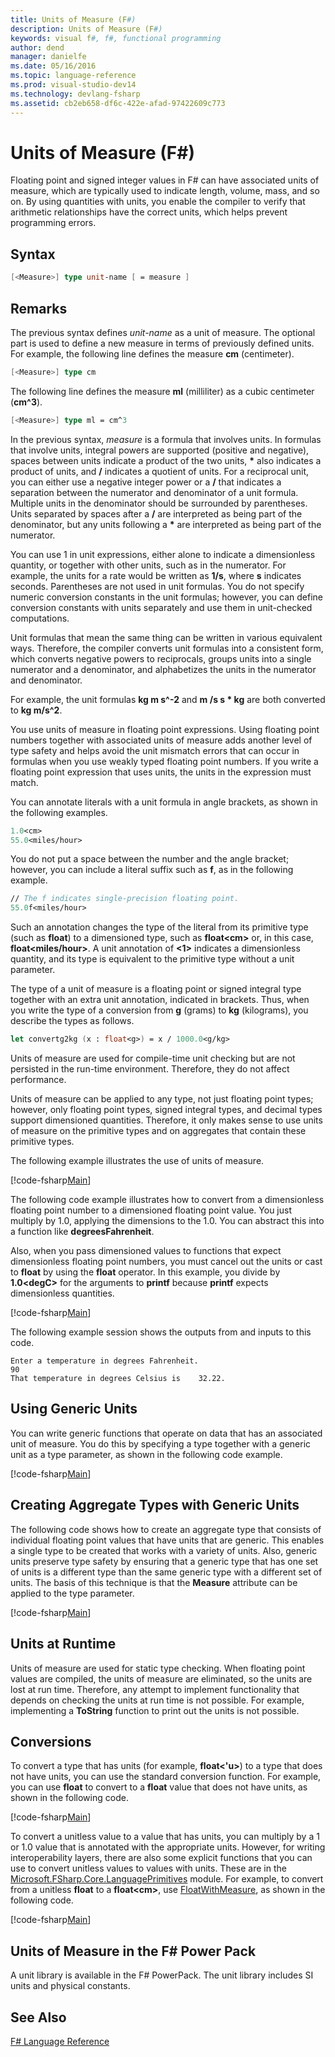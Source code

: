 ```yaml
---
title: Units of Measure (F#)
description: Units of Measure (F#)
keywords: visual f#, f#, functional programming
author: dend
manager: danielfe
ms.date: 05/16/2016
ms.topic: language-reference
ms.prod: visual-studio-dev14
ms.technology: devlang-fsharp
ms.assetid: cb2eb658-df6c-422e-afad-97422609c773 
---
```


# Units of Measure (F#)

Floating point and signed integer values in F# can have associated units of measure, which are typically used to indicate length, volume, mass, and so on. By using quantities with units, you enable the compiler to verify that arithmetic relationships have the correct units, which helps prevent programming errors.


## Syntax

```fsharp
[<Measure>] type unit-name [ = measure ]
```

## Remarks
The previous syntax defines *unit-name* as a unit of measure. The optional part is used to define a new measure in terms of previously defined units. For example, the following line defines the measure **cm** (centimeter).

```fsharp
[<Measure>] type cm
```

The following line defines the measure **ml** (milliliter) as a cubic centimeter (**cm^3**).

```fsharp
[<Measure>] type ml = cm^3
```

In the previous syntax, *measure* is a formula that involves units. In formulas that involve units, integral powers are supported (positive and negative), spaces between units indicate a product of the two units, **&#42;** also indicates a product of units, and **/** indicates a quotient of units. For a reciprocal unit, you can either use a negative integer power or a **/** that indicates a separation between the numerator and denominator of a unit formula. Multiple units in the denominator should be surrounded by parentheses. Units separated by spaces after a **/** are interpreted as being part of the denominator, but any units following a **&#42;** are interpreted as being part of the numerator.

You can use 1 in unit expressions, either alone to indicate a dimensionless quantity, or together with other units, such as in the numerator. For example, the units for a rate would be written as **1/s**, where **s** indicates seconds. Parentheses are not used in unit formulas. You do not specify numeric conversion constants in the unit formulas; however, you can define conversion constants with units separately and use them in unit-checked computations.

Unit formulas that mean the same thing can be written in various equivalent ways. Therefore, the compiler converts unit formulas into a consistent form, which converts negative powers to reciprocals, groups units into a single numerator and a denominator, and alphabetizes the units in the numerator and denominator.

For example, the unit formulas **kg m s^-2** and **m /s s &#42; kg** are both converted to **kg m/s^2**.

You use units of measure in floating point expressions. Using floating point numbers together with associated units of measure adds another level of type safety and helps avoid the unit mismatch errors that can occur in formulas when you use weakly typed floating point numbers. If you write a floating point expression that uses units, the units in the expression must match.

You can annotate literals with a unit formula in angle brackets, as shown in the following examples.

```fsharp
1.0<cm>
55.0<miles/hour>
```

You do not put a space between the number and the angle bracket; however, you can include a literal suffix such as **f**, as in the following example.

```fsharp
// The f indicates single-precision floating point.
55.0f<miles/hour>
```

Such an annotation changes the type of the literal from its primitive type (such as **float**) to a dimensioned type, such as **float&lt;cm&gt;** or, in this case, **float&lt;miles/hour&gt;**. A unit annotation of **&lt;1&gt;** indicates a dimensionless quantity, and its type is equivalent to the primitive type without a unit parameter.

The type of a unit of measure is a floating point or signed integral type together with an extra unit annotation, indicated in brackets. Thus, when you write the type of a conversion from **g** (grams) to **kg** (kilograms), you describe the types as follows.

```fsharp
let convertg2kg (x : float<g>) = x / 1000.0<g/kg>
```

Units of measure are used for compile-time unit checking but are not persisted in the run-time environment. Therefore, they do not affect performance.

Units of measure can be applied to any type, not just floating point types; however, only floating point types, signed integral types, and decimal types support dimensioned quantities. Therefore, it only makes sense to use units of measure on the primitive types and on aggregates that contain these primitive types.

The following example illustrates the use of units of measure.

[!code-fsharp[Main](snippets/fslangref2/snippet6901.fs)]
    
The following code example illustrates how to convert from a dimensionless floating point number to a dimensioned floating point value. You just multiply by 1.0, applying the dimensions to the 1.0. You can abstract this into a function like **degreesFahrenheit**.

Also, when you pass dimensioned values to functions that expect dimensionless floating point numbers, you must cancel out the units or cast to **float** by using the **float** operator. In this example, you divide by **1.0&lt;degC&gt;** for the arguments to **printf** because **printf** expects dimensionless quantities.

[!code-fsharp[Main](snippets/fslangref2/snippet6902.fs)]

The following example session shows the outputs from and inputs to this code.

```
Enter a temperature in degrees Fahrenheit.
90
That temperature in degrees Celsius is    32.22.
```

## Using Generic Units
You can write generic functions that operate on data that has an associated unit of measure. You do this by specifying a type together with a generic unit as a type parameter, as shown in the following code example.

[!code-fsharp[Main](snippets/fslangref2/snippet6903.fs)]
    
## Creating Aggregate Types with Generic Units
The following code shows how to create an aggregate type that consists of individual floating point values that have units that are generic. This enables a single type to be created that works with a variety of units. Also, generic units preserve type safety by ensuring that a generic type that has one set of units is a different type than the same generic type with a different set of units. The basis of this technique is that the **Measure** attribute can be applied to the type parameter.

[!code-fsharp[Main](snippets/fslangref2/snippet6904.fs)]
    
## Units at Runtime
Units of measure are used for static type checking. When floating point values are compiled, the units of measure are eliminated, so the units are lost at run time. Therefore, any attempt to implement functionality that depends on checking the units at run time is not possible. For example, implementing a **ToString** function to print out the units is not possible.


## Conversions
To convert a type that has units (for example, **float&lt;'u&gt;**) to a type that does not have units, you can use the standard conversion function. For example, you can use **float** to convert to a **float** value that does not have units, as shown in the following code.

[!code-fsharp[Main](snippets/fslangref2/snippet6905.fs)]

To convert a unitless value to a value that has units, you can multiply by a 1 or 1.0 value that is annotated with the appropriate units. However, for writing interoperability layers, there are also some explicit functions that you can use to convert unitless values to values with units. These are in the [Microsoft.FSharp.Core.LanguagePrimitives](https://msdn.microsoft.com/library/69d08ac5-5d51-4c20-bf1e-850fd312ece3) module. For example, to convert from a unitless **float** to a **float&lt;cm&gt;**, use [FloatWithMeasure](https://msdn.microsoft.com/library/69520bc7-d67b-46b8-9004-7cac9646b8d9), as shown in the following code.

[!code-fsharp[Main](snippets/fslangref2/snippet6906.fs)]
    
## Units of Measure in the F# Power Pack
A unit library is available in the F# PowerPack. The unit library includes SI units and physical constants.


## See Also
[F&#35; Language Reference](FSharp-Language-Reference.md)

